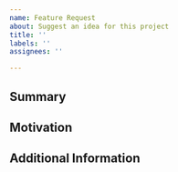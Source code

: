 ```yaml
---
name: Feature Request
about: Suggest an idea for this project
title: ''
labels: ''
assignees: ''

---
```


<!--

Welcome! Thanks for suggesting features!

Do you want to ask a question? Are you looking for support?
Please ask us on
- Discord: https://discord.com/invite/uCPdDXzbdv
- GitHub Discussion

-->

## Summary

<!-- summarise the suggested feature -->

## Motivation

<!-- what is the use case? what is the expected outcome? -->

## Additional Information

<!-- any other additional information that might be helpful -->
